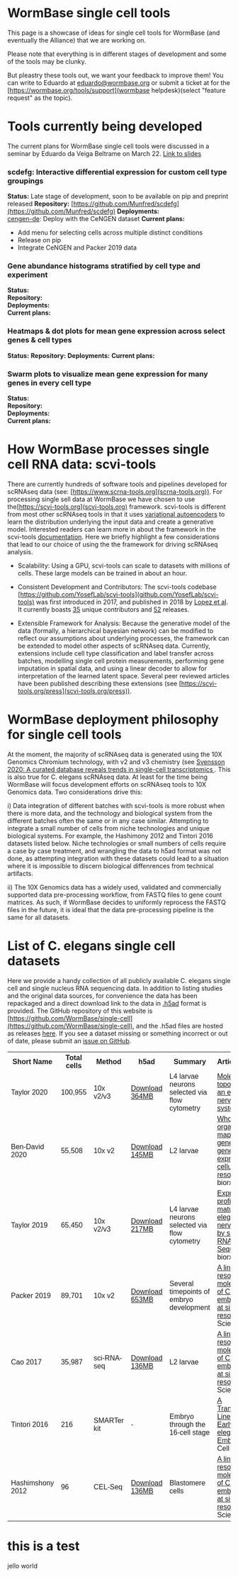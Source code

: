 # WormBase single cell tools

This page is a showcase of ideas for single cell tools for WormBase (and eventually the Alliance) that we are working on.

Please note that everything is in different stages of development and some of the tools may be clunky.

But pleastry these tools out, we want your feedback to improve them! You can write to Eduardo at eduardo@wormbase.org or submit a ticket at for the [https://wormbase.org/tools/support](wormbase helpdesk)(select "feature request" as the topic).





# Tools currently being developed
The current plans for WormBase single cell tools were discussed in a seminar by Eduardo da Veiga Beltrame on March 22. [Link to slides](https://docs.google.com/presentation/d/1wQyG6Ww75HRPizOojnGb6N5rx4RH8_DIZXiX83ddD4w/edit?usp=sharing)

### scdefg: Interactive differential expression for custom cell type groupings 

**Status:** Late stage of development, soon to be available on pip and preprint released
**Repository:** [https://github.com/Munfred/scdefg](https://github.com/Munfred/scdefg)
**Deployments:**  
[cengen-de](https://www.cengen-de.textpressolab.com/): Deploy with the CeNGEN dataset
**Current plans:**  
- Add menu for selecting cells across multiple distinct conditions
- Release on pip 
- Integrate CeNGEN and Packer 2019 data

### Gene abundance histograms stratified by cell type and experiment

**Status:**  
**Repository:**   
**Deployments:**  
**Current plans:** 

### Heatmaps & dot plots for mean gene expression across select genes & cell types
**Status:**
**Repository:** 
**Deployments:**
**Current plans:**

### Swarm plots to visualize mean gene expression for many genes in every cell type
**Status:**  
**Repository:**  
**Deployments:**  
**Current plans:**  

# How WormBase processes single cell RNA data: scvi-tools

There are currently hundreds of software tools and pipelines developed for scRNAseq data (see: [https://www.scrna-tools.org](scrna-tools.org)). For processing single sell data at WormBase we have chosen to use the[https://scvi-tools.org](scvi-tools.org) framework. scvi-tools is different from most other scRNAseq tools in that it uses [variational autoencoders](https://arxiv.org/abs/1906.02691) to learn the distribution underlying the input data and create a generative model.  Interested readers can learn more in about the framework in the scvi-tools [documentation](https://docs.scvi-tools.org/en/stable/). Here we briefly highlight a few considerations that lead to our choice of using the the framework for driving scRNAseq analysis.

- Scalability: Using a GPU, scvi-tools can scale to datasets with millions of cells. These large models can be trained in about an hour.

- Consistent Development and Contributors: The scvi-tools codebase [https://github.com/YosefLab/scvi-tools](github.com/YosefLab/scvi-tools) was first introduced in 2017, and published in 2018 by [Lopez et al](https://doi.org/10.1038/s41592-018-0229-2). It currently boasts [35](https://github.com/YosefLab/scvi-tools/graphs/contributors) unique contributors and [52](https://github.com/YosefLab/scvi-tools/releases) releases. 

- Extensible Framework for Analysis: Because the generative model of the data (formally, a hierarchical bayesian network) can be modified to reflect our assumptions about underlying processes, the framework can be extended to model other aspects of scRNAseq data. Currently, extensions include cell type classification and label transfer across batches, modelling single cell protein measurements, performing gene imputation in spatial data, and using a linear decoder to allow for interpretation of the learned latent space. Several peer reviewed articles have been published describing these extensions (see [https://scvi-tools.org/press](scvi-tools.org/press)).

# WormBase deployment philosophy for single cell tools

At the moment, the majority of scRNAseq data is generated using the 10X Genomics Chromium technology, with v2 and v3 chemistry (see [Svensson 2020: A curated database reveals trends in single-cell transcriptomics ](https://doi.org/10.1093/database/baaa073). This is also true for C. elegans scRNAseq data. At least for the time being WormBase will focus development efforts on scRNAseq tools to 10X Genomics data. Two considerations drive this:

i) Data integration of different batches with scvi-tools is more robust when there is more data, and the technology and biological system from the different batches often the same or in any case similar. Attempting to integrate a small number of cells from niche technologies and unique biological systems. For example, the Hashimony 2012 and Tintori 2016 datasets listed below. Niche technologies or small numbers of cells require a case by case treatment, and wrangling the data to h5ad format was not done, as attempting integration with these datasets could lead to a situation where it is impossible to discern biological diffenrences from technical artifacts.

ii) The 10X Genomics data has a widely used, validated and commercially supported data pre-processing workflow, from FASTQ files to gene count matrices. As such, if WormBase decides to uniformly reprocess the FASTQ files in the future, it is ideal that the data pre-processing pipeline is the same for all datasets.


# List of C. elegans single cell datasets

Here we provide a handy collection of all publicly available C. elegans single cell and single nucleus RNA sequencing data. In addition to listing studies and the original data sources, for convenience the data has been repackaged and a direct download link to the data in [.h5ad](https://anndata.readthedocs.io/en/latest/) format is provided. The GitHub repository of this website is [https://github.com/WormBase/single-cell](https://github.com/WormBase/single-cell), and the .h5ad files are hosted as releases [here](https://github.com/Munfred/wormcells-data/releases). If you see a
dataset missing or something incorrect or out of date, please submit an [issue on GitHub](https://github.com/WormBase/single-cell/issues).




<font size="1" face="Arial">
<table style="margin-left:auto;margin-right:auto;" class="tbl" cellspacing="0" cellpadding="0" >
<tr>
<th>Short Name</th>
<th>Total cells</th>
<th>Method</th>
<th>h5ad</th>
<th>Summary</th>
<th>Article/preprint</th>
<th> Original Data</th>
<th> Notes</th>
</tr>

<tr>
<td>Taylor 2020</td>
<td> 100,955 </td>
<td> 10x v2/v3</td>
<td> <a href="https://github.com/Munfred/wormcells-site/releases/download/taylor2020/taylor2020.h5ad">  Download <br> 364MB </a> </td>
<td> L4 larvae neurons selected via flow cytometry </td>
<td> <a href="https://doi.org/10.1101/2020.12.15.422897">Molecular topography of an entire nervous system. </a> </td>
<td> <a href="https://www.ncbi.nlm.nih.gov/geo/query/acc.cgi?acc=GSE136049">GSE136049</a> </td>
<td> <a href="https://cengen.org">CeNGEN website </a> 
<a href="http://cengen.shinyapps.io/SCeNGEA"> Shiny R app to explore the data </a>
</td>
</tr>


<tr>
<td>Ben-David 2020</td>
<td> 55,508 </td>
<td> 10x v2</td>
<td> <a href="https://github.com/Munfred/wormcells-site/releases/download/bendavid2020/bendavid2020.h5ad">  Download <br> 145MB </a> </td>
<td> L2 larvae</td>
<td> <a href="https://doi.org/10.1101/2020.08.23.263798">Whole-organism mapping of the genetics of gene expression at cellular resolution </a> biorxiv 2020.</td>
<td> - </td>
<td> Gene count matrix was kindly provided by the authors on request
</td>
</tr>

<tr>
<td>Taylor 2019</td>
<td> 65,450 </td>
<td> 10x v2/v3</td>
<td> <a href="https://github.com/Munfred/wormcells-site/releases/download/taylor2019/taylor2019.h5ad">  Download <br> 217MB </a> </td>
<td> L4 larvae neurons selected via flow cytometry </td>
<td> <a href="https://doi.org/10.1101/737577">Expression profiling of the mature C. elegans nervous system by single-cell RNA-Sequencing </a> biorxiv 2019.</td>
<td> <a href="https://www.ncbi.nlm.nih.gov/geo/query/acc.cgi?acc=GSE136049">GSE136049</a> </td>
<td> <a href="https://cengen.org">CeNGEN website </a> 
<a href="http://cengen.shinyapps.io/SCeNGEA"> Shiny R app to explore the data </a>
</td>
</tr>


<tr>
<td>Packer 2019</td>
<td> 89,701 </td>
<td> 10x v2</td>
<td> <a href="https://github.com/Munfred/wormcells-site/releases/download/packer2019/packer2019.h5ad"> Download <br> 653MB </a> </td>
<td> Several timepoints of embryo development</td>
<td> <a href="https://science.sciencemag.org/content/365/6459/eaax1971.long">A lineage-resolved molecular atlas of C. elegans embryogenesis at single-cell resolution </a> Science 2019.</td>
<td> <a href="https://www.ncbi.nlm.nih.gov/geo/query/acc.cgi?acc=GSE126954">GSE126954</a> </td>
<td> <a href="https://cello.shinyapps.io/celegans/">VisCello app for data exploration </a> 
</td>
</tr>

<tr>
<td>Cao 2017</td>
<td> 35,987 </td>
<td> sci-RNA-seq</td>
<td> <a href="https://github.com/Munfred/wormcells-site/releases/download/cao2017/cao2017.h5ad">  Download <br> 136MB </a> </td>
<td> L2 larvae</td>
<td> <a href="https://doi.org/10.1126/science.aam8940">A lineage-resolved molecular atlas of C. elegans embryogenesis at single-cell resolution </a> Science 2019.</td>
<td> <a href="https://www.ncbi.nlm.nih.gov/geo/query/acc.cgi?acc=GSE98561">GSE98561 </a> and <a href="https://www.ncbi.nlm.nih.gov/geo/query/acc.cgi?acc=GSM4318946">GSM4318946 (reprocessed)</a>  </td>
<td> GSM4318946 release was a reannotation of the data 
</td>
</tr>


<tr>
<td>Tintori 2016</td>
<td> 216 </td>
<td>SMARTer kit</td>
<td> - </td>
<td> Embryo through the 16-cell stage</td>
<td> <a href="https://doi.org/10.1016/j.devcel.2016.07.025">A Transcriptional Lineage of the Early C. elegans Embryo </a> Dev Cell 2016.</td>
<td> <a href="https://www.ncbi.nlm.nih.gov/geo/query/acc.cgi?acc=GSE77944">GSE77944 </a> and <a href="https://www.ncbi.nlm.nih.gov/geo/query/acc.cgi?acc=GSM4318946">GSM4318946 (reprocessed)</a>  </td>
<td> They made a custom visualizer at  <a href="http://tintori.bio.unc.edu/">tintori.bio.unc.edu</a>. 
</td>
</tr>


<tr>
<td>Hashimshony 2012</td>
<td> 96 </td>
<td> CEL-Seq</td>
<td> <a href="https://github.com/Munfred/wormcells-site/releases/download/cao2017/cao2017.h5ad">  Download <br> 136MB </a> </td>
<td>Blastomere cells</td>
<td> <a href="https://doi.org/10.1126/science.aam8940">A lineage-resolved molecular atlas of C. elegans embryogenesis at single-cell resolution </a> Science 2019.</td>
<td> <a href="https://www.ncbi.nlm.nih.gov/geo/query/acc.cgi?acc=GSE98561">GSE98561 </a> and <a href="https://www.ncbi.nlm.nih.gov/geo/query/acc.cgi?acc=GSM4318946">GSM4318946 (reprocessed)</a>  </td>
<td> GSM4318946 release was a reannotation of the data 
</td>
</tr>
</table>
</font>


# this is a  test 

jello world
